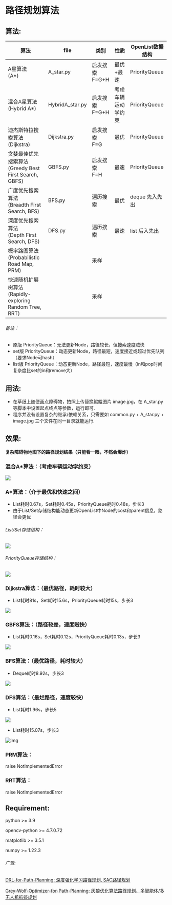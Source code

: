 # 路径规划算法

## 算法:

| 算法                                                         | file        | 类别                | 性质      | OpenList数据结构 |
| ------------------------------------------------------------ | ----------- | ------------------- | --------- | ---------------- |
| A星算法<br />(A*)                                            | A_star.py   | 启发搜索<br />F=G+H | 最优+最速 | PriorityQueue    |
| 混合A星算法<br />(Hybrid A*) | HybridA_star.py | 启发搜索<br />F=G+H | 考虑车辆运动学约束 | PriorityQueue |
| 迪杰斯特拉搜索算法<br />(Dijkstra)                           | Dijkstra.py | 启发搜索<br />F=G   | 最优      | PriorityQueue    |
| 贪婪最佳优先搜索算法<br />(Greedy Best First Search, GBFS)   | GBFS.py     | 启发搜索<br />F=H   | 最速      | PriorityQueue    |
| 广度优先搜索算法<br />(Breadth First Search, BFS)            | BFS.py      | 遍历搜索            | 最优      | deque 先入先出   |
| 深度优先搜索算法<br />(Depth First Search, DFS)              | DFS.py      | 遍历搜索            | 最速      | list 后入先出   |
| 概率路图算法<br />(Probabilistic Road Map, PRM)              |             | 采样                |           |                  |
| 快速随机扩展树算法<br />(Rapidly-exploring Random Tree, RRT) |             | 采样                |           |                  |

###### 备注：

* 原版 PriorityQueue：无法更新Node，路径较长，但搜索速度贼快
* set版 PriorityQueue：动态更新Node，路径最短，速度接近或超过优先队列（要求Node可hash）
* list版 PriorityQueue：动态更新Node，路径最短，速度最慢（in和pop时间复杂度比set的in和remove大）

## 用法:

* 在草纸上随便画点障碍物，拍照上传替换鲲鲲图片 image.jpg，在 A_star.py 等脚本中设置起点终点等参数，运行即可.
* 程序并没有设置复杂的继承/依赖关系，只需要如 common.py  + A_star.py + image.jpg 三个文件在同一目录就能运行.

## 效果:

**复杂障碍物地图下的路径规划结果（只能看一眼，不然会爆炸）**

### 混合A*算法：（考虑车辆运动学约束）

![](图片/hybrida.png)

### A*算法：（介于最优和快速之间）

* List耗时0.67s，Set耗时0.45s，PriorityQueue耗时0.48s，步长3
* 由于List/Set存储结构能动态更新OpenList中Node的cost和parent信息，路径会更优

###### List/Set存储结构：

![](图片/astar.png)

###### PriorityQueue存储结构：

![](图片/astar_1.png)

### Dijkstra算法：（最优路径，耗时较大）

* List耗时81s，Set耗时15.6s，PriorityQueue耗时15s，步长3

![](图片/dij.png)

### GBFS算法：（路径较差，速度贼快）

* List耗时0.16s，Set耗时0.12s，PriorityQueue耗时0.13s，步长3

![](图片/gbfs.png)

### BFS算法：（最优路径，耗时较大）

* Deque耗时8.92s，步长3

![](图片/bfs.png)

### DFS算法：（最烂路径，速度较快）

* List耗时1.96s，步长5

![](图片/dfs.png)

* List耗时15.07s，步长3

![img](图片/dfs_1.png)

### PRM算法：

raise NotImplementedError

### RRT算法：

raise NotImplementedError

## Requirement:

python  >= 3.9

opencv-python >= 4.7.0.72

matplotlib >= 3.5.1

numpy >= 1.22.3

###### 广告:

[DRL-for-Path-Planning: 深度强化学习路径规划, SAC路径规划](https://github.com/zhaohaojie1998/DRL-for-Path-Planning)

[Grey-Wolf-Optimizer-for-Path-Planning: 灰狼优化算法路径规划、多智能体/多无人机航迹规划](https://github.com/zhaohaojie1998/Grey-Wolf-Optimizer-for-Path-Planning)
